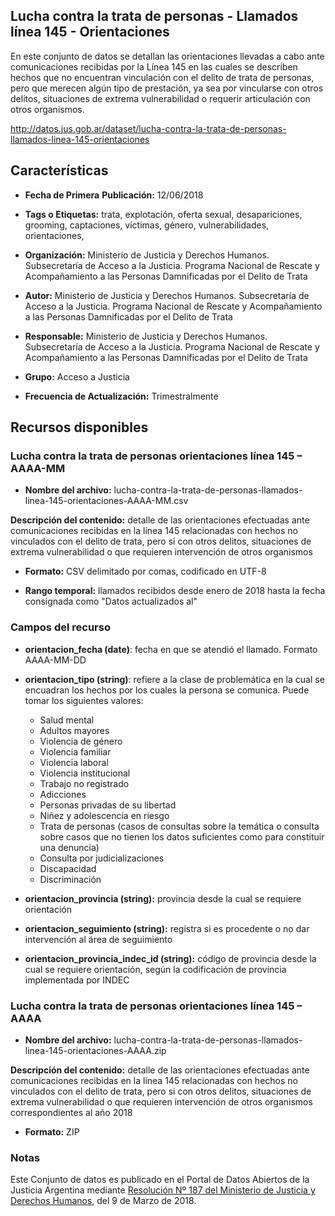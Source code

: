 Lucha contra la trata de personas - Llamados línea 145 - Orientaciones
----------------------------------------------------------------------

En este conjunto de datos se detallan las orientaciones llevadas a cabo ante comunicaciones recibidas por la Línea 145 en las cuales se describen hechos que no encuentran vinculación con el delito de trata de personas, pero que merecen algún tipo de prestación, ya sea por vincularse con otros delitos, situaciones de extrema vulnerabilidad o requerir articulación con otros organismos.

http://datos.jus.gob.ar/dataset/lucha-contra-la-trata-de-personas-llamados-linea-145-orientaciones

Características
---------------

-   **Fecha de Primera** **Publicación:** 12/06/2018

-   **Tags o Etiquetas:** trata, explotación, oferta sexual, desapariciones, grooming, captaciones, víctimas, género, vulnerabilidades, orientaciones, 

-   **Organización:** Ministerio de Justicia y Derechos Humanos. Subsecretaría de Acceso a la Justicia. Programa Nacional de Rescate y Acompañamiento a las Personas Damnificadas por el Delito de Trata

-   **Autor:** Ministerio de Justicia y Derechos Humanos. Subsecretaría de Acceso a la Justicia. Programa Nacional de Rescate y Acompañamiento a las Personas Damnificadas por el Delito de Trata

-   **Responsable:** Ministerio de Justicia y Derechos Humanos. Subsecretaría de Acceso a la Justicia. Programa Nacional de Rescate y Acompañamiento a las Personas Damnificadas por el Delito de Trata

-   **Grupo:** Acceso a Justicia

-   **Frecuencia de Actualización:** Trimestralmente

Recursos disponibles
--------------------

### Lucha contra la trata de personas orientaciones línea 145 – AAAA-MM

-   **Nombre del archivo:** lucha-contra-la-trata-de-personas-llamados-linea-145-orientaciones-AAAA-MM.csv

**Descripción del contenido:** detalle de las orientaciones efectuadas ante comunicaciones recibidas en la línea 145 relacionadas con hechos no vinculados con el delito de trata, pero si con otros delitos, situaciones de extrema vulnerabilidad o que requieren intervención de otros organismos

-   **Formato:** CSV delimitado por comas, codificado en UTF-8

-   **Rango temporal:** llamados recibidos desde enero de 2018 hasta la fecha consignada como "Datos actualizados al"

### Campos del recurso

-   **orientacion_fecha (date)**: fecha en que se atendió el llamado. Formato AAAA-MM-DD

-   **orientacion_tipo (string)**: refiere a la clase de problemática en la cual se encuadran los hechos  por los cuales la persona se comunica. Puede tomar los siguientes valores:

    -   Salud mental
    -   Adultos mayores
    -   Violencia de género
    -   Violencia familiar
    -   Violencia laboral
    -   Violencia institucional
    -   Trabajo no registrado
    -   Adicciones
    -   Personas privadas de su libertad
    -   Niñez y adolescencia en riesgo
    -   Trata de personas (casos de consultas sobre la temática o consulta sobre casos que no tienen los datos suficientes como para constituir una denuncia)
    -   Consulta por judicializaciones
    -   Discapacidad
    -   Discriminación

-   **orientacion_provincia (string):** provincia desde la cual se requiere orientación

-   **orientacion_seguimiento (string):** registra si es procedente o no dar intervención al área de seguimiento

-   **orientacion_provincia_indec_id (string):** código de provincia desde la cual se requiere orientación, según la codificación de provincia implementada por INDEC


### Lucha contra la trata de personas orientaciones línea 145 – AAAA

-   **Nombre del archivo:** lucha-contra-la-trata-de-personas-llamados-linea-145-orientaciones-AAAA.zip

**Descripción del contenido:** detalle de las orientaciones efectuadas ante comunicaciones recibidas en la línea 145 relacionadas con hechos no vinculados con el delito de trata, pero si con otros delitos, situaciones de extrema vulnerabilidad o que requieren intervención de otros organismos correspondientes al año 2018

-   **Formato:** ZIP
    
### Notas

Este Conjunto de datos es publicado en el Portal de Datos Abiertos de la Justicia Argentina mediante [Resolución Nº 187 del Ministerio de Justicia y Derechos Humanos](http://datos.jus.gob.ar/resoluciones/RESOL-2018-187-APN-MJ.pdf), del 9 de Marzo de 2018.
